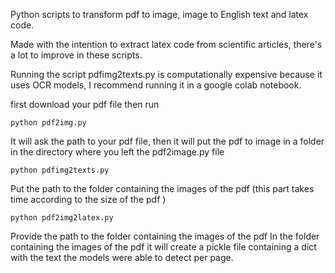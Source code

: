 Python scripts to transform pdf to image, image to English text and latex code.

Made with the intention to extract latex code from scientific articles, there's a lot to improve in these scripts.

Running the script pdfimg2texts.py is computationally expensive because it uses OCR models, I recommend running it in a google colab notebook.

first download your pdf file then run

```
python pdf2img.py
```

It will ask the path to your pdf file, then it will put the pdf to image in a folder in the directory where you left the pdf2image.py file

```
python pdfimg2texts.py
```

Put the path to the folder containing the images of the pdf (this part takes time according to the size of the pdf ) 

```
python pdf2img2latex.py
```

Provide the path to the folder containing the images of the pdf
In the folder containing the images of the pdf it will create a pickle file containing a dict with the text the models were able to detect per page.
